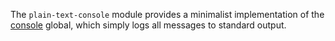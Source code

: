 <!-- This Source Code Form is subject to the terms of the Mozilla Public
   - License, v. 2.0. If a copy of the MPL was not distributed with this
   - file, You can obtain one at http://mozilla.org/MPL/2.0/. -->

The `plain-text-console` module provides a minimalist implementation
of the [console](dev-guide/addon-development/console.html) global,
which simply logs all messages to standard output.
